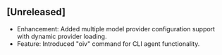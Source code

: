 ## [Unreleased]
- Enhancement: Added multiple model provider configuration support with dynamic provider loading.
- Feature: Introduced "oiv" command for CLI agent functionality.
